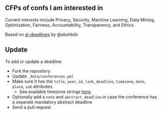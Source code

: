 ## CFPs of confs I am interested in 

Current interests include Privacy, Security, Machine Learning, Data Mining, Optimization, Fairness, Accountability, Transparency, and Ethics.

Based on [ai-deadlines](https://aideadlin.es) by @abshkdz

## Update

To add or update a deadline:
- Fork the repository
- Update `_data/conferences.yml`
- Make sure it has the `title`, `year`, `id`, `link`, `deadline`, `timezone`, `date`, `place`, `sub` attributes
    + See available timezone strings [here](https://momentjs.com/timezone/).
- Optionally add a `note` and `abstract_deadline` in case the conference has a separate mandatory abstract deadline
- Send a pull request

